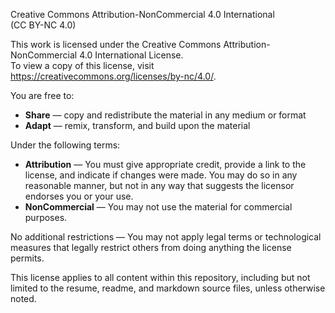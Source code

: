 Creative Commons Attribution-NonCommercial 4.0 International  
(CC BY-NC 4.0)

This work is licensed under the Creative Commons Attribution-NonCommercial 4.0 International License.  
To view a copy of this license, visit https://creativecommons.org/licenses/by-nc/4.0/.

You are free to:
- **Share** — copy and redistribute the material in any medium or format
- **Adapt** — remix, transform, and build upon the material

Under the following terms:
- **Attribution** — You must give appropriate credit, provide a link to the license, and indicate if changes were made. You may do so in any reasonable manner, but not in any way that suggests the licensor endorses you or your use.
- **NonCommercial** — You may not use the material for commercial purposes.

No additional restrictions — You may not apply legal terms or technological measures that legally restrict others from doing anything the license permits.

This license applies to all content within this repository, including but not limited to the resume, readme, and markdown source files, unless otherwise noted.

